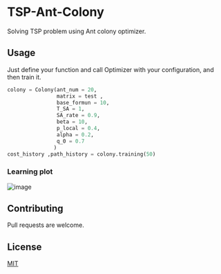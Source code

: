 # TSP-Ant-Colony
Solving TSP problem using Ant colony optimizer.


## Usage
Just define your function and call Optimizer with your configuration, and then train it.
```python
colony = Colony(ant_num = 20, 
                matrix = test ,
                base_formun = 10, 
                T_SA = 1, 
                SA_rate = 0.9, 
                beta = 10, 
                p_local = 0.4, 
                alpha = 0.2,
                q_0 = 0.7
               )
cost_history ,path_history = colony.training(50)
```
### Learning plot
![image](https://user-images.githubusercontent.com/54745174/148154282-68d8a175-111f-4e23-94ba-dc5001946d0d.png)



## Contributing
Pull requests are welcome.

## License
[MIT](https://choosealicense.com/licenses/mit/)
